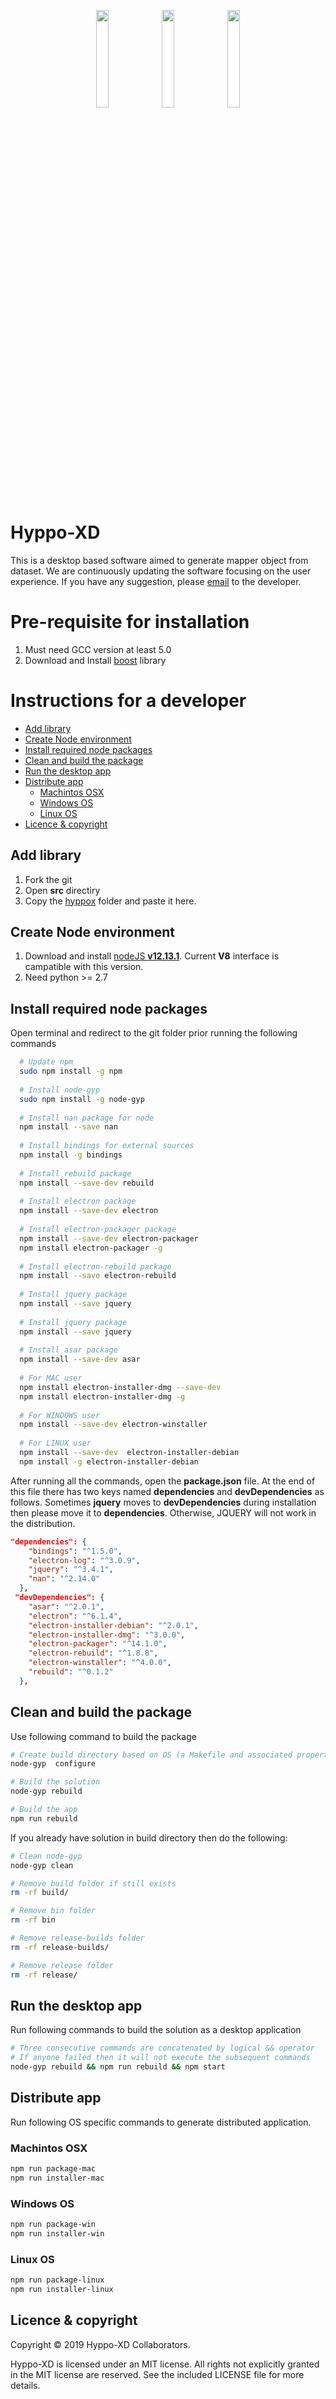<p align="center">
  <a href="https://github.com/xperthut/Hyppo-XD/releases"><img src="https://github.com/xperthut/Hyppo-XD/blob/master/logo/logoM.png" width="20%" style="margin:0" /></a>&nbsp;<a href="https://github.com/xperthut/Hyppo-XD/releases"><img src="https://github.com/xperthut/Hyppo-XD/blob/master/logo/logoW.png" width="20%" style="margin:0" /></a>&nbsp;<a href="https://github.com/xperthut/Hyppo-XD/releases"><img src="https://github.com/xperthut/Hyppo-XD/blob/master/logo/logoL.png" width="20%" style="margin:0" /></a>
 </p>

# Hyppo-XD #
This is a desktop based software aimed to generate mapper object from dataset. We are continuously updating the software focusing on the user experience. If you have any suggestion, please [email](mailto:mhmethun@gmail.com) to the developer.

# Pre-requisite for installation #

1. Must need GCC version at least 5.0
2. Download and Install [boost](https://www.boost.org/) library


# Instructions for a developer #
* [Add library](#add-library)
* [Create Node environment](#create-node-environment)
* [Install required node packages](#install-required-node-packages)
* [Clean and build the package](#clean-and-build-the-package)
* [Run the desktop app](#run-the-desktop-app)
* [Distribute app](#distribute-app)
    * [Machintos OSX](#machintos-osx)
    * [Windows OS](#windows-os)
    * [Linux OS](#linux-os)
* [Licence &amp; copyright](#licence--copyright)


## Add library ##

  1. Fork the git
  2. Open __src__ directiry
  3. Copy the [hyppox](https://github.com/xperthut/HYPPO-X/tree/master/Library) folder and paste it here.


## Create Node environment ##

  1. Download and install [nodeJS __v12.13.1__](https://nodejs.org/download/release/v12.13.1/). Current __V8__ interface is campatible with this version.
  2. Need python >= 2.7


## Install required node packages ##
Open terminal and redirect to the git folder prior running the following commands

```bash
  # Update npm
  sudo npm install -g npm
  
  # Install node-gyp
  sudo npm install -g node-gyp
  
  # Install nan package for node
  npm install --save nan
  
  # Install bindings for external sources
  npm install -g bindings
  
  # Install rebuild package
  npm install --save-dev rebuild
  
  # Install electron package
  npm install --save-dev electron
  
  # Install electron-packager package
  npm install --save-dev electron-packager
  npm install electron-packager -g
  
  # Install electron-rebuild package
  npm install --save electron-rebuild
  
  # Install jquery package
  npm install --save jquery
  
  # Install jquery package
  npm install --save jquery
  
  # Install asar package
  npm install --save-dev asar
  
  # For MAC user
  npm install electron-installer-dmg --save-dev
  npm install electron-installer-dmg -g
  
  # For WINDOWS user
  npm install --save-dev electron-winstaller
  
  # For LINUX user
  npm install --save-dev  electron-installer-debian
  npm install -g electron-installer-debian
```
After running all the commands, open the __package.json__ file. At the end of this file there has two keys named __dependencies__ and __devDependencies__ as follows. Sometimes __jquery__ moves to __devDependencies__ during installation then please move it to __dependencies__. Otherwise, JQUERY will not work in the distribution.

```JSON
"dependencies": {
    "bindings": "^1.5.0",
    "electron-log": "^3.0.9",
    "jquery": "^3.4.1",
    "nan": "^2.14.0"
  },
 "devDependencies": {
    "asar": "^2.0.1",
    "electron": "^6.1.4",
    "electron-installer-debian": "^2.0.1",
    "electron-installer-dmg": "^3.0.0",
    "electron-packager": "^14.1.0",
    "electron-rebuild": "^1.8.8",
    "electron-winstaller": "^4.0.0",
    "rebuild": "^0.1.2"
  },
```

## Clean and build the package ##
Use following command to build the package
```bash
# Create build directory based on OS (a Makefile and associated property files will be created on Unix systems and a vcxproj file will be created on Windows)
node-gyp  configure

# Build the solution
node-gyp rebuild

# Build the app
npm run rebuild
```
If you already have solution in build directory then do the following:
```bash
# Clean node-gyp
node-gyp clean

# Remove build folder if still exists
rm -rf build/

# Remove bin folder
rm -rf bin

# Remove release-builds folder
rm -rf release-builds/

# Remove release folder
rm -rf release/
```

## Run the desktop app ##
Run following commands to build the solution as a desktop application
```bash
# Three consecutive commands are concatenated by logical && operator
# If anyone failed then it will not execute the subsequent commands
node-gyp rebuild && npm run rebuild && npm start
```

## Distribute app ##
Run following OS specific commands to generate distributed application.
### Machintos OSX ###
```bash
npm run package-mac
npm run installer-mac
```
### Windows OS ###
```bash
npm run package-win
npm run installer-win
```
### Linux OS ###
```bash
npm run package-linux
npm run installer-linux
```

## Licence &amp; copyright ##

Copyright &copy; 2019 Hyppo-XD Collaborators.

Hyppo-XD is licensed under an MIT license. All rights not explicitly granted in the MIT license are reserved. See the included LICENSE file for more details.

